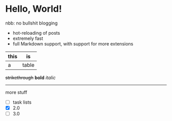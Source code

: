 # Hello, World!

nbb: no bullshit blogging
* hot-reloading of posts
* extremely fast
* full Markdown support, with support for more extensions

| this | is    |
|------|-------|
| a    | table |

~~strikethrough~~
**bold**
*italic*
____
more stuff

- [ ] task lists
- [x] 2.0
- [ ] 3.0
